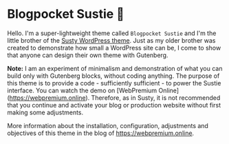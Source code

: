 # Blogpocket Sustie 🚀

Hello. I'm a super-lightweight theme called `Blogpocket Sustie` and I'm the little brother of the [Susty WordPress theme](https://sustywp.com).
Just as my older brother was created to demonstrate how small a WordPress site can be, I come to show that anyone can design their own theme with Gutenberg.
 
**Note:** I am an experiment of minimalism and demonstration of what you can build only with Gutenberg blocks, without coding anything. The purpose of this theme is to provide a code - sufficiently sufficient - to power the Sustie interface. You can watch the demo on [WebPremium Online] (https://webpremium.online). Therefore, as in Susty, it is not recommended that you continue and activate your blog or production website without first making some adjustments.

More information about the installation, configuration, adjustments and objectives of this theme in the blog of https://webpremium.online.
